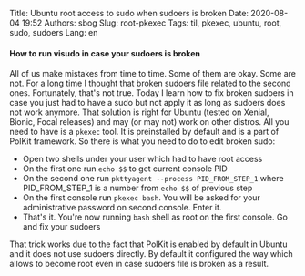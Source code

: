 Title: Ubuntu root access to sudo when sudoers is broken
Date: 2020-08-04 19:52
Authors: sbog
Slug: root-pkexec
Tags: til, pkexec, ubuntu, root, sudo, sudoers
Lang: en

#### How to run visudo in case your sudoers is broken

All of us make mistakes from time to time. Some of them are okay. Some are
not. For a long time I thought that broken sudoers file related to the second
ones. Fortunately, that's not true. Today I learn how to fix broken sudoers
in case you just had to have a sudo but not apply it as long as sudoers does
not work anymore. That solution is right for Ubuntu (tested on Xenial, Bionic,
Focal releases) and may (or may not) work on other distros. All you need to
have is a `pkexec` tool. It is preinstalled by default and is a part of
PolKit framework. So there is what you need to do to edit broken sudo:

* Open two shells under your user which had to have root access
* On the first one run `echo $$` to get current console PID
* On the second one run `pkttyagent --process PID_FROM_STEP_1` where
  PID_FROM_STEP_1 is a number from `echo $$` of previous step
* On the first console run `pkexec bash`. You will be asked for your
  administrative password on second console. Enter it.
* That's it. You're now running `bash` shell as root on the first console. Go
  and fix your sudoers

That trick works due to the fact that PolKit is enabled by default in Ubuntu
and it does not use sudoers directly. By default it configured the way which
allows to become root even in case sudoers file is broken as a result.
